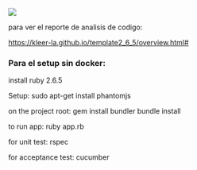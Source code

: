 ![](https://github.com/kleer-la/template2_6_5/workflows/Ruby/badge.svg)

para ver el reporte de analisis de codigo:

 https://kleer-la.github.io/template2_6_5/overview.html#


### Para el setup sin docker:

install ruby 2.6.5

Setup:
	sudo apt-get install phantomjs

on the project root:
	gem install bundler
	bundle install

to run app:
	ruby app.rb

for unit test:
	rspec

for acceptance test:
	cucumber
